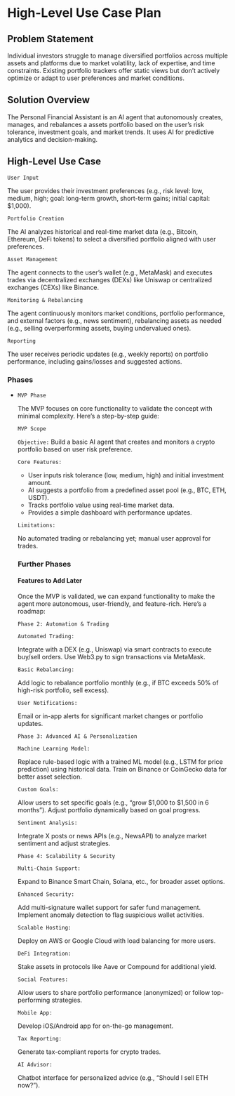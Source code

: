 # High-Level Use Case Plan

## Problem Statement

Individual investors struggle to manage diversified portfolios across multiple assets and platforms due to market volatility, lack of expertise, and time constraints. Existing portfolio trackers offer static views but don’t actively optimize or adapt to user preferences and market conditions.

## Solution Overview
The Personal Financial Assistant is an AI agent that autonomously creates, manages, and rebalances a assets portfolio based on the user’s risk tolerance, investment goals, and market trends. It uses AI for predictive analytics and decision-making.

## High-Level Use Case
`User Input` 

The user provides their investment preferences (e.g., risk level: low, medium, high; goal: long-term growth, short-term gains; initial capital: $1,000).

`Portfolio Creation` 

The AI analyzes historical and real-time market data (e.g., Bitcoin, Ethereum, DeFi tokens) to select a diversified portfolio aligned with user preferences.

`Asset Management` 

The agent connects to the user’s wallet (e.g., MetaMask) and executes trades via decentralized exchanges (DEXs) like Uniswap or centralized exchanges (CEXs) like Binance.

`Monitoring & Rebalancing` 

The agent continuously monitors market conditions, portfolio performance, and external factors (e.g., news sentiment), rebalancing assets as needed (e.g., selling overperforming assets, buying undervalued ones).

`Reporting` 

The user receives periodic updates (e.g., weekly reports) on portfolio performance, including gains/losses and suggested actions.

### Phases

- `MVP Phase`

    The MVP focuses on core functionality to validate the concept with minimal complexity. Here’s a step-by-step guide:

    `MVP Scope`

    `Objective:` Build a basic AI agent that creates and monitors a crypto portfolio based on user risk preference.

    `Core Features:`
    - User inputs risk tolerance (low, medium, high) and initial investment amount.
    - AI suggests a portfolio from a predefined asset pool (e.g., BTC, ETH, USDT).
    - Tracks portfolio value using real-time market data.
    - Provides a simple dashboard with performance updates.

    `Limitations:` 
    
    No automated trading or rebalancing yet; manual user approval for trades.

    ### Further Phases

    #### Features to Add Later
    Once the MVP is validated, we can expand functionality to make the agent more autonomous, user-friendly, and feature-rich. Here’s a roadmap:

    `Phase 2: Automation & Trading `
    
    `Automated Trading:`

    Integrate with a DEX (e.g., Uniswap) via smart contracts to execute buy/sell orders.
    Use Web3.py to sign transactions via MetaMask.
    
    `Basic Rebalancing:`

    Add logic to rebalance portfolio monthly (e.g., if BTC exceeds 50% of high-risk portfolio, sell excess).
    
    `User Notifications:`

    Email or in-app alerts for significant market changes or portfolio updates.
    
    `Phase 3: Advanced AI & Personalization`
    
    `Machine Learning Model:`

    Replace rule-based logic with a trained ML model (e.g., LSTM for price prediction) using historical data.
    Train on Binance or CoinGecko data for better asset selection.
    
    `Custom Goals:`

    Allow users to set specific goals (e.g., “grow $1,000 to $1,500 in 6 months”).
    Adjust portfolio dynamically based on goal progress.
    
    `Sentiment Analysis:`

    Integrate X posts or news APIs (e.g., NewsAPI) to analyze market sentiment and adjust strategies.
    
    `Phase 4: Scalability & Security`
    
    `Multi-Chain Support:`

    Expand to Binance Smart Chain, Solana, etc., for broader asset options.
    
    `Enhanced Security:`

    Add multi-signature wallet support for safer fund management.
    Implement anomaly detection to flag suspicious wallet activities.
    
    `Scalable Hosting:`

    Deploy on AWS or Google Cloud with load balancing for more users.

    
    `DeFi Integration:`

    Stake assets in protocols like Aave or Compound for additional yield.
    
    `Social Features:`

    Allow users to share portfolio performance (anonymized) or follow top-performing strategies.
    
    `Mobile App:`

    Develop iOS/Android app for on-the-go management.

    `Tax Reporting:`
    
    Generate tax-compliant reports for crypto trades.
    
    `AI Advisor:`

    Chatbot interface for personalized advice (e.g., “Should I sell ETH now?”).